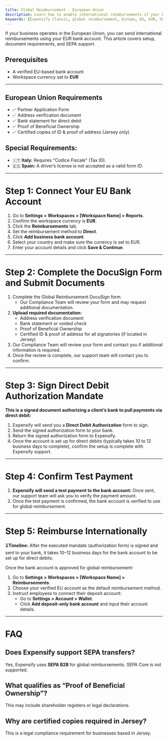 ```yaml
---
title: Global Reimbursement - European Union
description: Learn how to enable international reimbursements if your business bank account is in the European Union.
keywords: [Expensify Classic, global reimbursement, Europe, EU, EUR, SEPA, international payments, DocuSign, compliance]
---
```

<div id="expensify-classic" markdown="1">

If your business operates in the European Union, you can send international reimbursements using your EUR bank account. This article covers setup, document requirements, and SEPA support.

## Prerequisites
- A verified EU-based bank account
- Workspace currency set to **EUR**

---

## European Union Requirements
- ✅ Partner Application Form
- ✅ Address verification document
- ✅ Bank statement for direct debit
- ✅ Proof of Beneficial Ownership
- ✅ Certified copies of ID & proof of address (Jersey only)

## Special Requirements:
- 🇮🇹 **Italy:** Requires "Codice Fiscale" (Tax ID).
- 🇪🇸 **Spain:** A driver’s license is not accepted as a valid form ID.

---

# Step 1: Connect Your EU Bank Account
1. Go to **Settings > Workspaces > [Workspace Name] > Reports**.
2. Confirm the workspace currency is **EUR**.
3. Click the **Reimbursements** tab.
4. Set the reimbursement method to **Direct**.
5. Click **Add business bank account**.
6. Select your country and make sure the currency is set to EUR.
7. Enter your account details and click **Save & Continue**.

---

# Step 2: Complete the DocuSign Form and Submit Documents
1. Complete the Global Reimbursement DocuSign form.
   - Our Compliance Team will review your form and may request additional documentation.
2. **Upload required documentation:**
     - Address verification document
     - Bank statement or voided check
     - Proof of Beneficial Ownership
     - Certified ID & proof of address for all signatories (if located in Jersey)
3. Our Compliance Team will review your form and contact you if additional information is required.
4. Once the review is complete, our support team will contact you to confirm. 

---

# Step 3: Sign Direct Debit Authorization Mandate

**This is a signed document authorizing a client’s bank to pull payments via direct debit:**
1. Expensify will send you a **Direct Debit Authorization** form to sign.
3. Send the signed authorization form to your bank.
4. Return the signed authorization form to Expensify.
5. Once the account is set up for direct debits (typically takes 10 to 12 business days to complete), confirm the setup is complete with Expensify support.

---

# Step 4: Confirm Test Payment
1. **Expensify will send a test payment to the bank account:** Once sent, our support team will ask you to verify the payment amount.
2. Once the test payment is confirmed, the bank account is verified to use for global reimbursement.

---

# Step 5: Reimburse Internationally

⏳**Timeline:** After the executed mandate (authorization form) is signed and sent to your bank, it takes 10–12 business days for the bank account to be set up for direct debits.

Once the bank account is approved for global reimbursement:
1. Go to **Settings > Workspaces > [Workspace Name] > Reimbursements**.
2. Choose your verified EU account as the default reimbursement method.
3. Instruct employees to connect their deposit account:
   - Go to **Settings > Account > Wallet**.
   - Click **Add deposit-only bank account** and input their account details.

---

# FAQ

## Does Expensify support SEPA transfers?
Yes, Expensify uses **SEPA B2B** for global reimbursements. SEPA Core is not supported.

## What qualifies as “Proof of Beneficial Ownership”?
This may include shareholder registers or legal declarations.

## Why are certified copies required in Jersey?
This is a legal compliance requirement for businesses based in Jersey.

</div>

